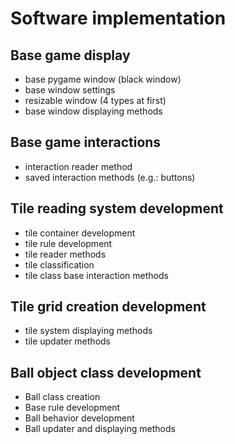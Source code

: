 # Software implementation

## Base game display
  - base pygame window (black window)
  - base window settings
  - resizable window (4 types at first)
  - base window displaying methods

## Base game interactions
  - interaction reader method
  - saved interaction methods (e.g.: buttons)

## Tile reading system development
  - tile container development
  - tile rule development
  - tile reader methods
  - tile classification
  - tile class base interaction methods

## Tile grid creation development
  - tile system displaying methods
  - tile updater methods

## Ball object class development
  - Ball class creation
  - Base rule development
  - Ball behavior development
  - Ball updater and displaying methods

